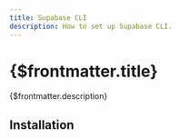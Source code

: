 ```yaml
---
title: Supabase CLI
description: How to set up Supabase CLI.
---
```


# {$frontmatter.title}

{$frontmatter.description}

## Installation
